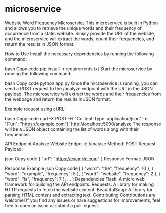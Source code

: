 # microservice

Website Word Frequency Microservice
This microservice is built in Python and allows you to retrieve the unique words and their frequency of occurrence from a static website. Simply provide the URL of the website, and the microservice will extract the words, count their frequencies, and return the results in JSON format.

How to Use
Install the necessary dependencies by running the following command:

bash
Copy code
pip install -r requirements.txt
Start the microservice by running the following command:

bash
Copy code
python app.py
Once the microservice is running, you can send a POST request to the /analyze endpoint with the URL in the JSON payload. The microservice will extract the words and their frequencies from the webpage and return the results in JSON format.

Example request using cURL:

bash
Copy code
curl -X POST -H "Content-Type: application/json" -d '{"url": "https://example.com"}' http://localhost:5000/analyze
The response will be a JSON object containing the list of words along with their frequencies.

API Endpoint
Analyze Website
Endpoint: /analyze
Method: POST
Request Payload:

json
Copy code
{
  "url": "https://example.com"
}
Response Format: JSON

Response Example
json
Copy code
[
  {
    "word": "the",
    "frequency": 10
  },
  {
    "word": "example",
    "frequency": 5
  },
  {
    "word": "website",
    "frequency": 2
  },
  {
    "word": "is",
    "frequency": 7
  },
  ...
]
Dependencies
Flask: A micro web framework for building the API endpoints.
Requests: A library for making HTTP requests to fetch the website content.
BeautifulSoup: A library for parsing HTML content and extracting text.
Contributing
Contributions are welcome! If you find any issues or have suggestions for improvements, feel free to open an issue or submit a pull request.
